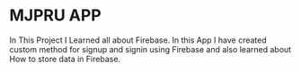 # MJPRU APP

In This Project I Learned all about Firebase.
In this App I have created custom method for signup and signin using Firebase 
and also learned about How to store data in Firebase.

